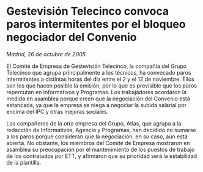 # Gestevisión Telecinco convoca paros intermitentes por el bloqueo negociador del Convenio

*Madrid, 26 de octubre de 2005.*

El Comité de Empresa de Gestevisión Telecinco, la compañía del Grupo Telecinco que agrupa principalmente a los técnicos, ha convocado paros intermitentes a distintas horas del día entre el 2 y el 12 de noviembre. Ellos son los que hacen posible la emisión, por lo que es previsible que los paros repercutan en Informativos y Programas. Los trabajadores acordaron la medida en asamblea porque creen que la negociación del Convenio está estancada, ya que la empresa se niega a negociar la subida salarial por encima del IPC y otras mejoras sociales.

Los compañeros de la otra empresa del Grupo, Atlas, que agrupa a la redacción de Informativos, Agencia y Programas, han decidido no sumarse a los paros porque consideran que la negociación, en su caso, aún está abierta. No obstante, los miembros del Comité de Empresa mostraron en asamblea su preocupación por el mantenimiento de los puestos de trabajo de los contratados por ETT, y afirmaron que su prioridad será la estabilidad de la plantilla.
